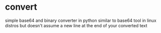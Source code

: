 # convert

simple base64 and binary converter in python
similar to base64 tool in linux distros but doesn't assume a new line at the end of your converted text
